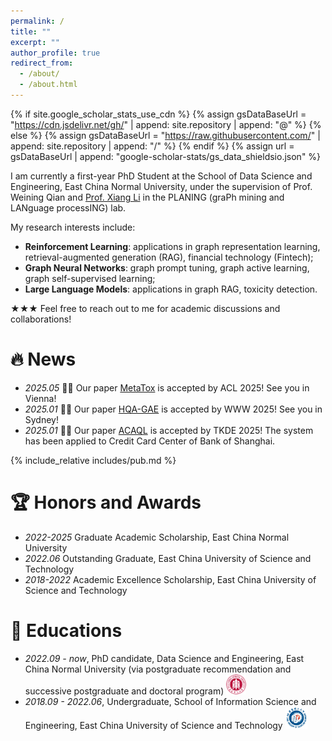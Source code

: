 ```yaml
---
permalink: /
title: ""
excerpt: ""
author_profile: true
redirect_from: 
  - /about/
  - /about.html
---
```


{% if site.google_scholar_stats_use_cdn %}
{% assign gsDataBaseUrl = "https://cdn.jsdelivr.net/gh/" | append: site.repository | append: "@" %}
{% else %}
{% assign gsDataBaseUrl = "https://raw.githubusercontent.com/" | append: site.repository | append: "/" %}
{% endif %}
{% assign url = gsDataBaseUrl | append: "google-scholar-stats/gs_data_shieldsio.json" %}

<span class='anchor' id='about-me'></span>

I am currently a first-year PhD Student at the School of Data Science and Engineering, East China Normal University, under the supervision of Prof. Weining Qian and [Prof. Xiang Li](https://lixiang3776.github.io/) in the PLANING (graPh mining and LANguage processING) lab.

My research interests include:
- **Reinforcement Learning**: applications in graph representation learning, retrieval-augmented generation (RAG), financial technology (Fintech);
- **Graph Neural Networks**: graph prompt tuning, graph active learning, graph self-supervised learning;
- **Large Language Models**: applications in graph RAG, toxicity detection.

★★★ Feel free to reach out to me for academic discussions and collaborations!


<span class='anchor' id='publications'></span>

# 🔥 News
- *2025.05* 🥂🥂 Our paper [MetaTox](https://arxiv.org/abs/2412.15268) is accepted by ACL 2025! See you in Vienna!
- *2025.01* 🥂🥂 Our paper [HQA-GAE](https://dl.acm.org/doi/abs/10.1145/3696410.3714656) is accepted by WWW 2025! See you in Sydney!
- *2025.01* 📸📸 Our paper [ACAQL](https://ieeexplore.ieee.org/abstract/document/10836919) is accepted by TKDE 2025! The system has been applied to Credit Card Center of Bank of Shanghai.

{% include_relative includes/pub.md %}


# 🏆 Honors and Awards
- *2022-2025* Graduate Academic Scholarship, East China Normal University
- *2022.06* Outstanding Graduate, East China University of Science and Technology
- *2018-2022* Academic Excellence Scholarship, East China University of Science and Technology 


# 📖 Educations
- *2022.09 - now*, PhD candidate, Data Science and Engineering, East China Normal University (via postgraduate recommendation and successive postgraduate and doctoral program) <img src='./images/logos/ecnu.png' style='width: 2.3em;'>
- *2018.09 - 2022.06*, Undergraduate, School of Information Science and Engineering, East China University of Science and Technology  <img src='./images/logos/ecust.png' style='width: 2.5em;'>


<!-- # 💬 Invited Talks
- *2021.06*, Lorem ipsum dolor sit amet, consectetur adipiscing elit. Vivamus ornare aliquet ipsum, ac tempus justo dapibus sit amet. 
- *2021.03*, Lorem ipsum dolor sit amet, consectetur adipiscing elit. Vivamus ornare aliquet ipsum, ac tempus justo dapibus sit amet.  \| [\[video\]](https://github.com/) -->


<!-- # 💻 Internships -->
<!-- - *2023.11 - now* NLP Research Intern, NLP Group, Shanghai AI Laboratory <img src='./images/logos/shailab-logo.svg' style='width: 1.90em;'>, Shanghai, China. -->